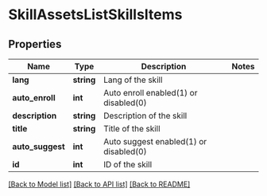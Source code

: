 # SkillAssetsListSkillsItems

## Properties
Name | Type | Description | Notes
------------ | ------------- | ------------- | -------------
**lang** | **string** | Lang of the skill | 
**auto_enroll** | **int** | Auto enroll enabled(1) or disabled(0) | 
**description** | **string** | Description of the skill | 
**title** | **string** | Title of the skill | 
**auto_suggest** | **int** | Auto suggest enabled(1) or disabled(0) | 
**id** | **int** | ID of the skill | 

[[Back to Model list]](../README.md#documentation-for-models) [[Back to API list]](../README.md#documentation-for-api-endpoints) [[Back to README]](../README.md)


